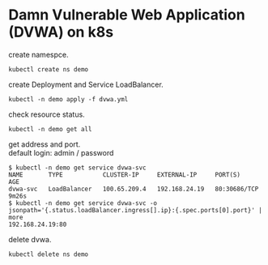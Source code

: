 # Damn Vulnerable Web Application (DVWA) on k8s

create namespce.

```
kubectl create ns demo
```

create Deployment and Service LoadBalancer.

```
kubectl -n demo apply -f dvwa.yml
```

check resource status.

```
kubectl -n demo get all
```

get address and port.  
default login: admin / password

```
$ kubectl -n demo get service dvwa-svc
NAME       TYPE           CLUSTER-IP     EXTERNAL-IP     PORT(S)        AGE
dvwa-svc   LoadBalancer   100.65.209.4   192.168.24.19   80:30686/TCP   9m26s
$ kubectl -n demo get service dvwa-svc -o jsonpath='{.status.loadBalancer.ingress[].ip}:{.spec.ports[0].port}' | more
192.168.24.19:80
```

delete dvwa.

```
kubectl delete ns demo
```

